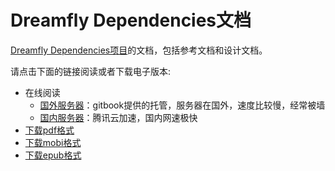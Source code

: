 # Dreamfly Dependencies文档

[Dreamfly Dependencies项目](https://github.com/dreamfly-io/dreamfly-dependencies)的文档，包括参考文档和设计文档。

请点击下面的链接阅读或者下载电子版本:

- 在线阅读
	- [国外服务器][gitbook]：gitbook提供的托管，服务器在国外，速度比较慢，经常被墙
	- [国内服务器](qcloud)：腾讯云加速，国内网速极快
- [下载pdf格式][pdf]
- [下载mobi格式][mobi]
- [下载epub格式][epub]

[gitbook]: https://dreamfly.gitbooks.io/dreamfly-dependencies/
[qcloud]: http://docs.dreamfly.io/dreamfly-dependencies/
[pdf]: https://www.gitbook.com/download/pdf/book/dreamfly/dreamfly-dependencies
[mobi]: https://www.gitbook.com/download/mobi/book/dreamfly/dreamfly-dependencies
[epub]: https://www.gitbook.com/download/epub/book/dreamfly/dreamfly-dependencies
